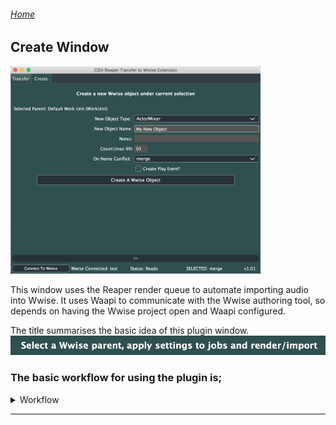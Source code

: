 ###### [Home](../../index.md)
## Create Window

<img src="../../docs/images/PluginWindowCreate.png" width="400">

This window uses the Reaper render queue to automate importing audio into Wwise.
It uses Waapi to communicate with the Wwise authoring tool, so depends on having the Wwise project open and Waapi configured.  

The title summarises the basic idea of this plugin window.  
<img src="../../docs/images/transfertitle.png" width="800"> <br />

### The basic workflow for using the plugin is;
<details>
  <summary> Workflow </summary>
<br />
  1. In Reaper, instead of directly rendering your audio files, add them to the render queue <br />
  <img src="../../docs/images/renderqueue.png" width="400"> <br />
  <br />
  2. The plugin will show the render job and the resulting files in the main window <br />
  <img src="../../docs/images/transferjobs.png" width="400"> <br />
  <br />
  3. The top section of the plugin is where you set and apply the import properties for the render queue jobs <br />
  <img src="../../docs/images/transferproperties.png" width="400"> <br />
  <br />
  4. Once you have set the properties, ensure you have the desired parent selected in Wwise, then select the desired job and hit Apply <br />
  <img src="../../docs/images/transferapplied.png" width="400"> <br />
  <br />
  5. Once all jobs have their import properties set, you are ready to Render and Import <br />
  <img src="../../docs/images/transferbuttons.png" width="400"> <br />
  This will start Reaper rendering, and when the render is finished the plugin will import the resulting files into Wwise using the import settings <br />

</details>

****

